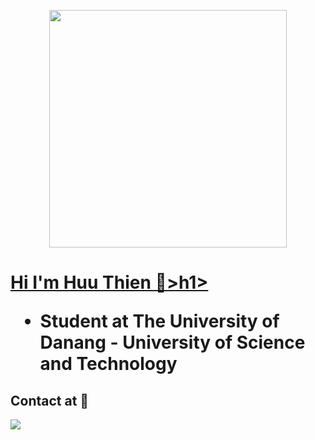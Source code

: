 
<p align="center"><img src="https://i.pinimg.com/originals/08/b7/ce/08b7ce1d372f301d8fce8c52e9ac80f3.gif" height="380px"/></p>
<a href="https://huu-thien.github.io/Profile/"><h1>Hi I'm Huu Thien 🤡>h1></a>
<ul>
  <li>Student at The University of Danang - University of Science and Technology</li>
</ul>

<h2 >Contact at 💌</h2>
  <a href="https://www.facebook.com/nguyenhuuthien1804">
    <img src="https://user-images.githubusercontent.com/87054146/131863627-c1c4380e-e4d6-43b8-b94c-3f70f6d53b24.png">
  </a>

